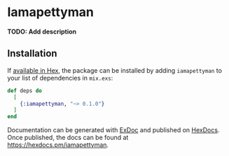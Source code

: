 # Iamapettyman

**TODO: Add description**

## Installation

If [available in Hex](https://hex.pm/docs/publish), the package can be installed
by adding `iamapettyman` to your list of dependencies in `mix.exs`:

```elixir
def deps do
  [
    {:iamapettyman, "~> 0.1.0"}
  ]
end
```

Documentation can be generated with [ExDoc](https://github.com/elixir-lang/ex_doc)
and published on [HexDocs](https://hexdocs.pm). Once published, the docs can
be found at <https://hexdocs.pm/iamapettyman>.

